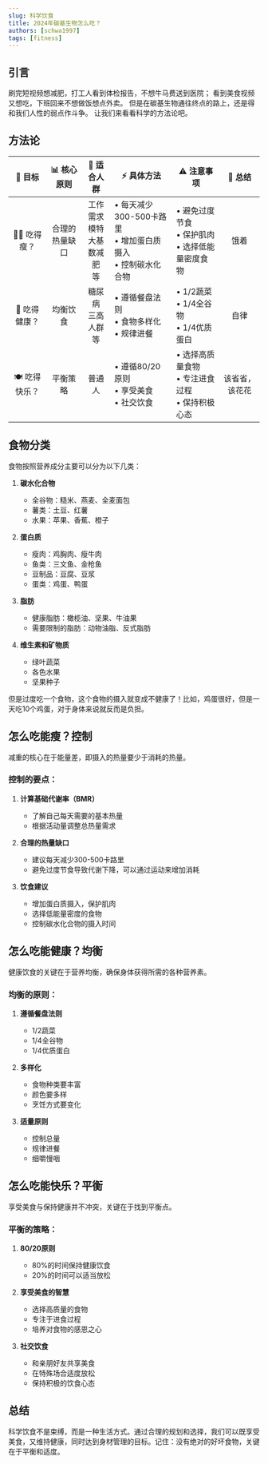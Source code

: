 ```yaml
---
slug: 科学饮食
title: 2024年碳基生物怎么吃？
authors: [schwa1997]
tags: [fitness]
---
```


## 引言
刷完短视频想减肥，打工人看到体检报告，不想牛马费送到医院；
看到美食视频又想吃，下班回来不想做饭想点外卖。
但是在碳基生物通往终点的路上，还是得和我们人性的弱点作斗争。
让我们来看看科学的方法论吧。

## 方法论

| 🎯 目标 | 📊 核心原则 | 👥 适合人群 | ⚡️ 具体方法 | ⚠️ 注意事项 | 💫 总结 |
|:----------:|:------------:|:------------:|------------|------------|:------------:|
| 🏃‍♀️ 吃得瘦？ | 合理的热量缺口 | 工作需求<br/>模特<br/>大基数减肥<br/>等 | • 每天减少300-500卡路里<br/>• 增加蛋白质摄入<br/>• 控制碳水化合物 | • 避免过度节食<br/>• 保护肌肉<br/>• 选择低能量密度食物 | 饿着 |
| 🥗 吃得健康？ | 均衡饮食 | 糖尿病<br/>三高人群<br/>等 | • 遵循餐盘法则<br/>• 食物多样化<br/>• 规律进餐 | • 1/2蔬菜<br/>• 1/4全谷物<br/>• 1/4优质蛋白 | 自律 |
| 🍽️ 吃得快乐？ | 平衡策略 | 普通人 | • 遵循80/20原则<br/>• 享受美食<br/>• 社交饮食 | • 选择高质量食物<br/>• 专注进食过程<br/>• 保持积极心态 | 该省省，该花花 |


## 食物分类

食物按照营养成分主要可以分为以下几类：

1. **碳水化合物**
   - 全谷物：糙米、燕麦、全麦面包
   - 薯类：土豆、红薯
   - 水果：苹果、香蕉、橙子

2. **蛋白质**
   - 瘦肉：鸡胸肉、瘦牛肉
   - 鱼类：三文鱼、金枪鱼
   - 豆制品：豆腐、豆浆
   - 蛋类：鸡蛋、鸭蛋

3. **脂肪**
   - 健康脂肪：橄榄油、坚果、牛油果
   - 需要限制的脂肪：动物油脂、反式脂肪

4. **维生素和矿物质**
   - 绿叶蔬菜
   - 各色水果
   - 坚果种子

但是过度吃一个食物，这个食物的摄入就变成不健康了！比如，鸡蛋很好，但是一天吃10个鸡蛋，对于身体来说就反而是负担。

## 怎么吃能瘦？**控制**

减重的核心在于能量差，即摄入的热量要少于消耗的热量。

### 控制的要点：
1. **计算基础代谢率（BMR）**
   - 了解自己每天需要的基本热量
   - 根据活动量调整总热量需求

2. **合理的热量缺口**
   - 建议每天减少300-500卡路里
   - 避免过度节食导致代谢下降，可以通过运动来增加消耗

3. **饮食建议**
   - 增加蛋白质摄入，保护肌肉
   - 选择低能量密度的食物
   - 控制碳水化合物的摄入时间

## 怎么吃能健康？**均衡**

健康饮食的关键在于营养均衡，确保身体获得所需的各种营养素。

### 均衡的原则：
1. **遵循餐盘法则**
   - 1/2蔬菜
   - 1/4全谷物
   - 1/4优质蛋白

2. **多样化**
   - 食物种类要丰富
   - 颜色要多样
   - 烹饪方式要变化

3. **适量原则**
   - 控制总量
   - 规律进餐
   - 细嚼慢咽

## 怎么吃能快乐？**平衡**

享受美食与保持健康并不冲突，关键在于找到平衡点。

### 平衡的策略：
1. **80/20原则**
   - 80%的时间保持健康饮食
   - 20%的时间可以适当放松

2. **享受美食的智慧**
   - 选择高质量的食物
   - 专注于进食过程
   - 培养对食物的感恩之心

3. **社交饮食**
   - 和亲朋好友共享美食
   - 在特殊场合适度放松
   - 保持积极的饮食心态

## 总结
科学饮食不是束缚，而是一种生活方式。通过合理的规划和选择，我们可以既享受美食，又维持健康，同时达到身材管理的目标。记住：没有绝对的好坏食物，关键在于平衡和适度。

